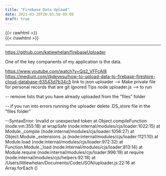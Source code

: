 ```yaml
---
title: "Firebase Data Upload"
date: 2021-03-20T20:03:58-05:00
draft: true
---
```

{{< rawhtml >}}
<br />
{{< /rawhtml >}}

***

https://github.com/katiewhelan/firebaseUploader

One of the key companents of my application is the data.  



https://www.youtube.com/watch?v=Qg2_VFFcAI8
https://medium.com/@devesu/how-to-upload-data-to-firebase-firestore-cloud-database-63543d7b34c5
link to json uploader --> Make private file for personal records that are git ignored
Tips
node uploader.js --> to run

-- remove lists that you have already uploaded from the "files" folder

-- if you run into errors running the uploader delete .DS_store file in the "files folder"

--SyntaxError: Invalid or unexpected token
    at Object.compileFunction (node:vm:355:18)
    at wrapSafe (node:internal/modules/cjs/loader:1022:15)
    at Module._compile (node:internal/modules/cjs/loader:1056:27)
    at Object.Module._extensions..js (node:internal/modules/cjs/loader:1121:10)
    at Module.load (node:internal/modules/cjs/loader:972:32)
    at Function.Module._load (node:internal/modules/cjs/loader:813:14)
    at Module.require (node:internal/modules/cjs/loader:996:19)
    at require (node:internal/modules/cjs/helpers:92:18)
    at /Users/littlewhelan/Documents/Code/JSON/uploader.js:22:16
    at Array.forEach (<anonymous>)
